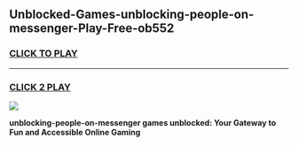 
## Unblocked-Games-unblocking-people-on-messenger-Play-Free-ob552
<h3>
<a href="https://premium76.site?title=unblocking-people-on-messenger&ref=18A1">CLICK TO PLAY</a></h3>
<hr>

<h3>
<a href="https://premium76.site?title=unblocking-people-on-messenger&ref=18A1">CLICK 2 PLAY</a>
  
</h3>

<a href="https://premium76.site?title=unblocking-people-on-messenger&ref=18A1"><img src="https://clearcache.store/games.png"></a>


**unblocking-people-on-messenger games unblocked: Your Gateway to Fun and Accessible Online Gaming**
